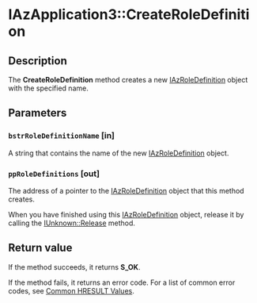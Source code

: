# IAzApplication3::CreateRoleDefinition

## Description

The **CreateRoleDefinition** method creates a new [IAzRoleDefinition](https://learn.microsoft.com/windows/desktop/api/azroles/nn-azroles-iazroledefinition) object with the specified name.

## Parameters

### `bstrRoleDefinitionName` [in]

A string that contains the name of the new [IAzRoleDefinition](https://learn.microsoft.com/windows/desktop/api/azroles/nn-azroles-iazroledefinition) object.

### `ppRoleDefinitions` [out]

The address of a pointer to the [IAzRoleDefinition](https://learn.microsoft.com/windows/desktop/api/azroles/nn-azroles-iazroledefinition) object that this method creates.

When you have finished using this [IAzRoleDefinition](https://learn.microsoft.com/windows/desktop/api/azroles/nn-azroles-iazroledefinition) object, release it by calling the [IUnknown::Release](https://learn.microsoft.com/windows/desktop/api/unknwn/nf-unknwn-iunknown-release) method.

## Return value

 If the method succeeds, it returns **S_OK**.

If the method fails, it returns an error code. For a list of common error codes, see [Common HRESULT Values](https://learn.microsoft.com/windows/desktop/SecCrypto/common-hresult-values).